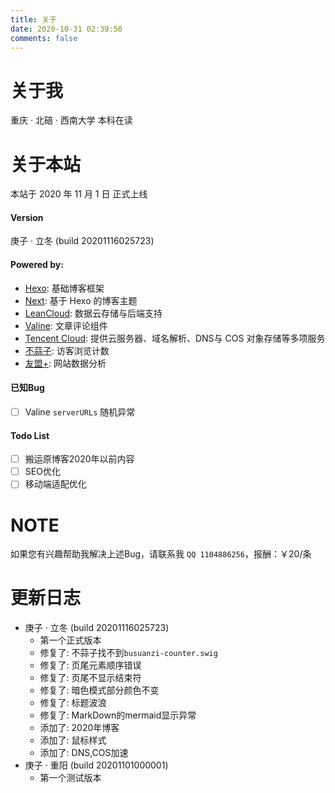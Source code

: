 ```yaml
---
title: 关于
date: 2020-10-31 02:39:50
comments: false
---
```


# 关于我
重庆 · 北碚 · 西南大学 本科在读

# 关于本站

本站于 2020 年 11 月 1 日 正式上线

#### Version

庚子 · 立冬 (build 20201116025723)

#### Powered by:

- [Hexo](https://hexo.io/zh-cn/): 基础博客框架
- [Next](https://github.com/theme-next/hexo-theme-next): 基于 Hexo 的博客主题
- [LeanCloud](https://leancloud.cn/): 数据云存储与后端支持
- [Valine](https://valine.js.org/): 文章评论组件
- [Tencent Cloud](https://cloud.tencent.com/): 提供云服务器、域名解析、DNS与 COS 对象存储等多项服务
- [不蒜子](http://busuanzi.ibruce.info/): 访客浏览计数
- [友盟+](https://www.umeng.com/): 网站数据分析

#### 已知Bug

- [ ] Valine `serverURLs` 随机异常

#### Todo List

- [ ] 搬运原博客2020年以前内容
- [ ] SEO优化
- [ ] 移动端适配优化

# NOTE

如果您有兴趣帮助我解决上述Bug，请联系我 `QQ 1104886256`，报酬：￥20/条

# 更新日志
- 庚子 · 立冬 (build 20201116025723)
  - 第一个正式版本
  - 修复了: 不蒜子找不到`busuanzi-counter.swig`
  - 修复了: 页尾元素顺序错误
  - 修复了: 页尾不显示结束符
  - 修复了: 暗色模式部分颜色不变
  - 修复了: 标题波浪
  - 修复了: MarkDown的mermaid显示异常
  - 添加了: 2020年博客
  - 添加了: 鼠标样式
  - 添加了: DNS,COS加速
- 庚子 · 重阳 (build 20201101000001)
  - 第一个测试版本